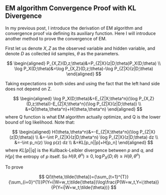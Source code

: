 ## EM algorithm Convergence Proof with KL Divergence

In my previous post, I introduce the derivation of EM algorithm and convergence proof via defining its auxiliary function. Here I will introduce another method to prove the convergence of EM. 

First let us denote $X, Z$ as the observed variable and hidden variable, and denote $D$ as collected iid samples, $\theta$ as the parameters.

$$
\begin{aligned}
P_{X,Z}(D,z;\theta)&=P_{Z|X}(z|D;\theta)P_X(D;\theta)
\\
\log P_X(D;\theta)&=\log P_{X,Z}(D,z;\theta)-\log P_{Z|X}(z|D;\theta)
\end{aligned}
$$

Taking expectations on both sides and using the fact that the left hand side does not depend on Z.

$$
\begin{aligned}
\log P_X(D;\theta)&=E_{Z|X;\theta^n}(\log P_{X,Z}(D,z;\theta))-E_{Z|X;\theta^n}(\log P_{Z|X}(z|D;\theta))
\\
&=Q(\theta,\theta^n)+H(\theta,\theta^n)
\end{aligned}
$$
where Q function is what EM algorithm actually optimize, and Q is the lower bound of log likelihood. Note that:

$$
\begin{aligned}
H(\theta,\theta^n)&=-E_{Z|X;\theta^n}(\log P_{Z|X}(z|D;\theta))
\\
&=-\int P_{Z|X}(z|D;\theta^n) \log P_{Z|X}(z|D;\theta) dz
\\
&=-\int p_n(z) \log p(z) dz
\\
&=KL[p_n||p]+H[p_n]
\end{aligned}
$$
where $KL[p||q]$ is the Kullback-Leibler divergence between $p$ and $q$, and $H[p]$ the entropy of $p$ itself. So $H(\theta,\theta^n) \geq 0, \log P_X(D;\theta) \geq H(\theta,\theta^n)$

To prove 

$$
Q(\theta,\tilde{\theta})={\sum_{t=1}^{T}}{\sum_{i=0}^{1}}P(Y=i|W=w_t;\tilde{\theta})\log\frac{P(W=w_t,Y=i;\theta)}{P(Y=i|W=w_t;\tilde{\theta})}
$$


